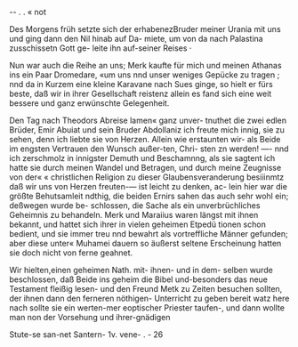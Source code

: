 -- . . « not

Des Morgens früh setzte sich der erhabenezBruder meiner
Urania mit uns und ging dann den Nil hinab auf Da-
miete, um von da nach Palastina zusschissetn Gott ge-
leite ihn auf-seiner Reises ·

Nun war auch die Reihe an uns; Merk kaufte für mich
und meinen Athanas ins ein Paar Dromedare, «um uns
nnd unser weniges Gepücke zu tragen ; nnd da in Kurzem
eine kleine Karavane nach Sues ginge, so hielt er fürs beste,
daß wir in ihrer Gesellschaft reistenz allein es fand sich
eine weit bessere und ganz erwünschte Gelegenheit.

Den Tag nach Theodors Abreise lamen« ganz unver-
tnuthet die zwei edlen Brüder, Emir Abuiat und sein
Bruder Abdollaniz ich freute mich innig, sie zu sehen,
denn ich liebte sie von Herzen. Allein wie erstaunten wir-
als Beide im engsten Vertrauen den Wunsch außer-ten, Chri-
sten zn werden! —- nnd ich zerschmolz in innigster Demuth
und Beschamnng, als sie sagtent ich hatte sie durch meinen
Wandel und Betragen, und durch meine Zeugnisse von der« «
christlichen Religion zu dieser Glaubensveranderung besiiinmtz
daß wir uns von Herzen freuten-— ist leicht zu denken, ac-
lein hier war die größte Behutsamleit ndthig, die beiden
Ernirs sahen das auch sehr wohl ein; deßwegen wurde be-
schlossen, die Sache als ein unverbrüchliches Geheimnis zu
behandeln. Merk und Maraiius waren längst mit ihnen
bekannt, und hattet sich ihrer in vielen geheimen Etpedü
tionen schon bedient, und sie immer treu nnd bewahrt als
vortreffliche Männer gefunden; aber diese unter« Muhamei
dauern so äußerst seltene Erscheinung hatten sie doch nicht
von ferne geahnet.

Wir hielten,einen geheimen Nath. mit- ihnen- und in dem-
selben wurde beschlossen, daß Beide ins geheim die Bibel
und-besonders das neue Testament fleißig lesen- und den
Freund Metk zu Zeiten besuchen sollten, der ihnen dann
den ferneren nöthigen- Unterricht zu geben bereit watz here
nach sollte sie ein werten-mer eoptischer Priester taufen-, und
dann wollte man non der Vorsehung und ihrer-gnädigen

Stute-se san-net Santern- 1v. vene- . - 26

